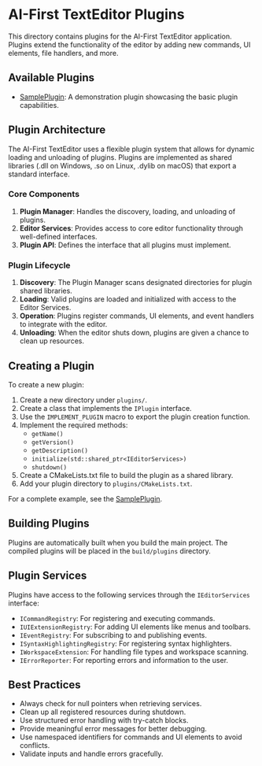 # AI-First TextEditor Plugins

This directory contains plugins for the AI-First TextEditor application. Plugins extend the functionality of the editor by adding new commands, UI elements, file handlers, and more.

## Available Plugins

- [SamplePlugin](./SamplePlugin/README.md): A demonstration plugin showcasing the basic plugin capabilities.

## Plugin Architecture

The AI-First TextEditor uses a flexible plugin system that allows for dynamic loading and unloading of plugins. Plugins are implemented as shared libraries (.dll on Windows, .so on Linux, .dylib on macOS) that export a standard interface.

### Core Components

1. **Plugin Manager**: Handles the discovery, loading, and unloading of plugins.
2. **Editor Services**: Provides access to core editor functionality through well-defined interfaces.
3. **Plugin API**: Defines the interface that all plugins must implement.

### Plugin Lifecycle

1. **Discovery**: The Plugin Manager scans designated directories for plugin shared libraries.
2. **Loading**: Valid plugins are loaded and initialized with access to the Editor Services.
3. **Operation**: Plugins register commands, UI elements, and event handlers to integrate with the editor.
4. **Unloading**: When the editor shuts down, plugins are given a chance to clean up resources.

## Creating a Plugin

To create a new plugin:

1. Create a new directory under `plugins/`.
2. Create a class that implements the `IPlugin` interface.
3. Use the `IMPLEMENT_PLUGIN` macro to export the plugin creation function.
4. Implement the required methods:
   - `getName()`
   - `getVersion()`
   - `getDescription()`
   - `initialize(std::shared_ptr<IEditorServices>)`
   - `shutdown()`
5. Create a CMakeLists.txt file to build the plugin as a shared library.
6. Add your plugin directory to `plugins/CMakeLists.txt`.

For a complete example, see the [SamplePlugin](./SamplePlugin/).

## Building Plugins

Plugins are automatically built when you build the main project. The compiled plugins will be placed in the `build/plugins` directory.

## Plugin Services

Plugins have access to the following services through the `IEditorServices` interface:

- `ICommandRegistry`: For registering and executing commands.
- `IUIExtensionRegistry`: For adding UI elements like menus and toolbars.
- `IEventRegistry`: For subscribing to and publishing events.
- `ISyntaxHighlightingRegistry`: For registering syntax highlighters.
- `IWorkspaceExtension`: For handling file types and workspace scanning.
- `IErrorReporter`: For reporting errors and information to the user.

## Best Practices

- Always check for null pointers when retrieving services.
- Clean up all registered resources during shutdown.
- Use structured error handling with try-catch blocks.
- Provide meaningful error messages for better debugging.
- Use namespaced identifiers for commands and UI elements to avoid conflicts.
- Validate inputs and handle errors gracefully. 